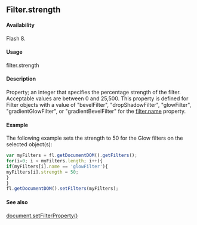 ## Filter.strength

#### Availability

Flash 8.

#### Usage

filter.strength

#### Description

Property; an integer that specifies the percentage strength of the filter. Acceptable values are between 0 and 25,500. This property is defined for Filter objects with a value of "bevelFilter", "dropShadowFilter", "glowFilter", "gradientGlowFilter", or "gradientBevelFilter" for the [filter.name](../Filter_object/filter13.md) property.

#### Example

The following example sets the strength to 50 for the Glow filters on the selected object(s):
```javascript
var myFilters = fl.getDocumentDOM().getFilters();
for(i=0; i < myFilters.length; i++){
if(myFilters[i].name == 'glowFilter'){
myFilters[i].strength = 50;
}
}
fl.getDocumentDOM().setFilters(myFilters);

```
#### See also

[document.setFilterProperty()](../Document_object/docum520.md)
